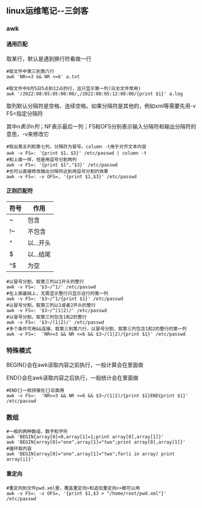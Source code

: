 ## linux运维笔记--三剑客

### awk

#### 通用匹配

取某行，默认是遇到换行符看做一行

```shell
#取文件中第三到第六行
awk 'NR>=3 && NR <=6' a.txt
```

```shell
#取文件中8月5日5点到12点的行，且只显示第一列(日志文件常用)
awk '/2022:08:05:05:00:00/,/2022:08:05:12:00:00/{print $1}' a.log
```

取列默认分隔符是空格、连续空格。如果分隔符是其他的，例如xml等需要先用-v FS=指定分隔符

其中$n表示n列；$NF表示最后一列；FS和OFS分别表示输入分隔符和输出分隔符的意思，-v来修改它

```shell
#取出第五列和第七列，分隔符为冒号。column -t用于对齐文本内容
awk -v FS=: '{print $1，$3}' /etc/passwd | column -t
#和上面一样，但是用逗号分割两列
awk -v FS=: '{print $1","$3}' /etc/passwd
#也可以直接修改输出分隔符达到用逗号分割的效果
awk -v FS=: -v OFS=, '{print $1,$3}' /etc/passwd
```

#### 正则匹配符

| 符号 | 作用      |
| ---- | --------- |
| ~    | 包含      |
| !~   | 不包含    |
| ^    | 以...开头 |
| $    | 以...结尾 |
| ^$   | 为空      |

```shell
#以冒号分割，取第三列以1开头的整行
awk -v FS=: '$3~/^1/' /etc/passwd
#在上面基础上，无需显示整行只显示这行的第一列
awk -v FS=: '$3~/^1/{print $1}' /etc/passwd
#以冒号分割，取第三列以1或者2开头的整行
awk -v FS=: '$3~/^(1|2)/' /etc/passwd
#以冒号分割，取第三列包含1和2的整行
awk -v FS=: '$3~/(1|2)/' /etc/passwd
#多个条件可用&&连接，取第三到第六行，以冒号分割，取第三列包含1和2的整行的第一列
awk -v FS=:  'NR>=3 && NR <=6 && $3~/(1|2)/{print $1}' /etc/passwd
```

### 特殊模式

BEGIN{}会在awk读取内容之前执行，一般计算会在里面做

END{}会在awk读取内容之后执行，一般统计会在里面做

```shell
#END{}一般拼接在{}后面用
awk -v FS=:  'NR>=3 && NR <=6 && $3~/(1|2)/{print $1}END{print $1}' /etc/passwd
```

### 数组

```shell
#一般的两种数组，数字和字符
awk 'BEGIN{array[0]=0,array[1]=1;print array[0],array[1]}'
awk 'BEGIN{array[0]="one",array[1]="two";print array[0],array[1]}'
#循环取内容
awk 'BEGIN{array[0]="one",array[1]="two";for(i in array) print array[i]}'
```



#### 重定向

```shell
#重定向到文件pwd.xml里，覆盖重定向>和追加重定向>>都可以用
awk -v FS=: -v OFS=, '{print $1,$3 > "/home/root/pwd.xml"}' /etc/passwd
```

